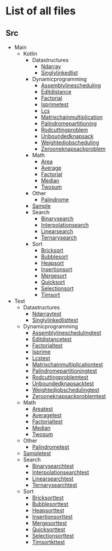 # List of all files

## Src
  * Main
    * Kotlin
      * Datastructures
        * [Ndarray](https://github.com/AppleBoiy/Kotlin/blob/master/src/main/kotlin/dataStructures/NDArray.kt)
        * [Singlylinkedlist](https://github.com/AppleBoiy/Kotlin/blob/master/src/main/kotlin/dataStructures/SinglyLinkedList.kt)
      * Dynamicprogramming
        * [Assemblylinescheduling](https://github.com/AppleBoiy/Kotlin/blob/master/src/main/kotlin/dynamicProgramming/assemblyLineScheduling.kt)
        * [Editdistance](https://github.com/AppleBoiy/Kotlin/blob/master/src/main/kotlin/dynamicProgramming/EditDistance.kt)
        * [Factorial](https://github.com/AppleBoiy/Kotlin/blob/master/src/main/kotlin/dynamicProgramming/Factorial.kt)
        * [Isprimetest](https://github.com/AppleBoiy/Kotlin/blob/master/src/main/kotlin/dynamicProgramming/IsPrimeTest.kt)
        * [Lcs](https://github.com/AppleBoiy/Kotlin/blob/master/src/main/kotlin/dynamicProgramming/LCS.kt)
        * [Matrixchainmultiplication](https://github.com/AppleBoiy/Kotlin/blob/master/src/main/kotlin/dynamicProgramming/MatrixChainMultiplication.kt)
        * [Palindromepartitioning](https://github.com/AppleBoiy/Kotlin/blob/master/src/main/kotlin/dynamicProgramming/PalindromePartitioning.kt)
        * [Rodcuttingproblem](https://github.com/AppleBoiy/Kotlin/blob/master/src/main/kotlin/dynamicProgramming/RodCuttingProblem.kt)
        * [Unboundedknapsack](https://github.com/AppleBoiy/Kotlin/blob/master/src/main/kotlin/dynamicProgramming/UnboundedKnapsack.kt)
        * [Weightedjobscheduling](https://github.com/AppleBoiy/Kotlin/blob/master/src/main/kotlin/dynamicProgramming/WeightedJobScheduling.kt)
        * [Zerooneknapsackproblem](https://github.com/AppleBoiy/Kotlin/blob/master/src/main/kotlin/dynamicProgramming/ZeroOneKnapsackProblem.kt)
      * Math
        * [Area](https://github.com/AppleBoiy/Kotlin/blob/master/src/main/kotlin/math/Area.kt)
        * [Average](https://github.com/AppleBoiy/Kotlin/blob/master/src/main/kotlin/math/Average.kt)
        * [Factorial](https://github.com/AppleBoiy/Kotlin/blob/master/src/main/kotlin/math/Factorial.kt)
        * [Median](https://github.com/AppleBoiy/Kotlin/blob/master/src/main/kotlin/math/Median.kt)
        * [Twosum](https://github.com/AppleBoiy/Kotlin/blob/master/src/main/kotlin/math/TwoSum.kt)
      * Other
        * [Palindrome](https://github.com/AppleBoiy/Kotlin/blob/master/src/main/kotlin/other/Palindrome.kt)
      * [Sample](https://github.com/AppleBoiy/Kotlin/blob/master/src/main/kotlin/Sample.kt)
      * Search
        * [Binarysearch](https://github.com/AppleBoiy/Kotlin/blob/master/src/main/kotlin/search/BinarySearch.kt)
        * [Interpolationsearch](https://github.com/AppleBoiy/Kotlin/blob/master/src/main/kotlin/search/InterpolationSearch.kt)
        * [Linearsearch](https://github.com/AppleBoiy/Kotlin/blob/master/src/main/kotlin/search/LinearSearch.kt)
        * [Ternarysearch](https://github.com/AppleBoiy/Kotlin/blob/master/src/main/kotlin/search/TernarySearch.kt)
      * Sort
        * [Bricksort](https://github.com/AppleBoiy/Kotlin/blob/master/src/main/kotlin/sort/BrickSort.kt)
        * [Bubblesort](https://github.com/AppleBoiy/Kotlin/blob/master/src/main/kotlin/sort/BubbleSort.kt)
        * [Heapsort](https://github.com/AppleBoiy/Kotlin/blob/master/src/main/kotlin/sort/HeapSort.kt)
        * [Insertionsort](https://github.com/AppleBoiy/Kotlin/blob/master/src/main/kotlin/sort/InsertionSort.kt)
        * [Mergesort](https://github.com/AppleBoiy/Kotlin/blob/master/src/main/kotlin/sort/MergeSort.kt)
        * [Quicksort](https://github.com/AppleBoiy/Kotlin/blob/master/src/main/kotlin/sort/QuickSort.kt)
        * [Selectionsort](https://github.com/AppleBoiy/Kotlin/blob/master/src/main/kotlin/sort/SelectionSort.kt)
        * [Timsort](https://github.com/AppleBoiy/Kotlin/blob/master/src/main/kotlin/sort/TimSort.kt)
  * Test
      * Datastructures
        * [Ndarraytest](https://github.com/AppleBoiy/Kotlin/blob/master/src/test/kotlin/dataStructures/NDArrayTest.kt)
        * [Singlylinkedlisttest](https://github.com/AppleBoiy/Kotlin/blob/master/src/test/kotlin/dataStructures/SinglyLinkedListTest.kt)
      * Dynamicprogramming
        * [Assemblylineschedulingtest](https://github.com/AppleBoiy/Kotlin/blob/master/src/test/kotlin/dynamicProgramming/AssemblyLineSchedulingTest.kt)
        * [Editdistancetest](https://github.com/AppleBoiy/Kotlin/blob/master/src/test/kotlin/dynamicProgramming/EditDistanceTest.kt)
        * [Factorialtest](https://github.com/AppleBoiy/Kotlin/blob/master/src/test/kotlin/dynamicProgramming/FactorialTest.kt)
        * [Isprime](https://github.com/AppleBoiy/Kotlin/blob/master/src/test/kotlin/dynamicProgramming/IsPrime.kt)
        * [Lcstest](https://github.com/AppleBoiy/Kotlin/blob/master/src/test/kotlin/dynamicProgramming/LCSTest.kt)
        * [Matrixchainmultiplicationtest](https://github.com/AppleBoiy/Kotlin/blob/master/src/test/kotlin/dynamicProgramming/MatrixChainMultiplicationTest.kt)
        * [Palindromepartitioningtest](https://github.com/AppleBoiy/Kotlin/blob/master/src/test/kotlin/dynamicProgramming/PalindromePartitioningTest.kt)
        * [Rodcuttingproblemtest](https://github.com/AppleBoiy/Kotlin/blob/master/src/test/kotlin/dynamicProgramming/RodCuttingProblemTest.kt)
        * [Unboundedknapsacktest](https://github.com/AppleBoiy/Kotlin/blob/master/src/test/kotlin/dynamicProgramming/UnboundedKnapsackTest.kt)
        * [Weightedjobschedulingtest](https://github.com/AppleBoiy/Kotlin/blob/master/src/test/kotlin/dynamicProgramming/WeightedJobSchedulingTest.kt)
        * [Zerooneknapsackproblemtest](https://github.com/AppleBoiy/Kotlin/blob/master/src/test/kotlin/dynamicProgramming/ZeroOneKnapsackProblemTest.kt)
      * Math
        * [Areatest](https://github.com/AppleBoiy/Kotlin/blob/master/src/test/kotlin/math/AreaTest.kt)
        * [Averagetest](https://github.com/AppleBoiy/Kotlin/blob/master/src/test/kotlin/math/AverageTest.kt)
        * [Factorialtest](https://github.com/AppleBoiy/Kotlin/blob/master/src/test/kotlin/math/FactorialTest.kt)
        * [Median](https://github.com/AppleBoiy/Kotlin/blob/master/src/test/kotlin/math/Median.kt)
        * [Twosum](https://github.com/AppleBoiy/Kotlin/blob/master/src/test/kotlin/math/TwoSum.kt)
      * Other
        * [Palindrometest](https://github.com/AppleBoiy/Kotlin/blob/master/src/test/kotlin/other/PalindromeTest.kt)
      * [Sampletest](https://github.com/AppleBoiy/Kotlin/blob/master/src/test/kotlin/SampleTest.kt)
      * Search
        * [Binarysearchtest](https://github.com/AppleBoiy/Kotlin/blob/master/src/test/kotlin/search/BinarySearchTest.kt)
        * [Interpolationsearchtest](https://github.com/AppleBoiy/Kotlin/blob/master/src/test/kotlin/search/InterpolationSearchTest.kt)
        * [Linearsearchtest](https://github.com/AppleBoiy/Kotlin/blob/master/src/test/kotlin/search/LinearSearchTest.kt)
        * [Ternarysearchtest](https://github.com/AppleBoiy/Kotlin/blob/master/src/test/kotlin/search/TernarySearchTest.kt)
      * Sort
        * [Bricksorttest](https://github.com/AppleBoiy/Kotlin/blob/master/src/test/kotlin/sort/BrickSortTest.kt)
        * [Bubblesorttest](https://github.com/AppleBoiy/Kotlin/blob/master/src/test/kotlin/sort/BubbleSortTest.kt)
        * [Heapsorttest](https://github.com/AppleBoiy/Kotlin/blob/master/src/test/kotlin/sort/HeapSortTest.kt)
        * [Insertionsorttest](https://github.com/AppleBoiy/Kotlin/blob/master/src/test/kotlin/sort/InsertionSortTest.kt)
        * [Mergesorttest](https://github.com/AppleBoiy/Kotlin/blob/master/src/test/kotlin/sort/MergeSortTest.kt)
        * [Quicksorttest](https://github.com/AppleBoiy/Kotlin/blob/master/src/test/kotlin/sort/QuickSortTest.kt)
        * [Selectionsorttest](https://github.com/AppleBoiy/Kotlin/blob/master/src/test/kotlin/sort/SelectionSortTest.kt)
        * [Timsortkttest](https://github.com/AppleBoiy/Kotlin/blob/master/src/test/kotlin/sort/TimSortKtTest.kt)
